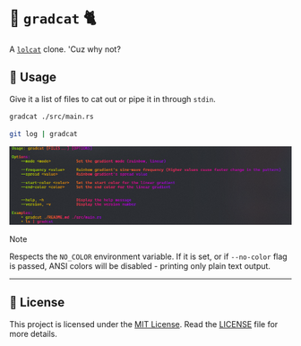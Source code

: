 # 🌈 `gradcat` 🐈

A [`lolcat`][lolcat] clone. 'Cuz why not?

## 📘 Usage

Give it a list of files to cat out or pipe it in through `stdin`.

```sh
gradcat ./src/main.rs
```

```sh
git log | gradcat
```

![help](./screenshot.png)

> [!NOTE]
>
> Respects the `NO_COLOR` environment variable. If it is set, or if `--no-color` flag is passed, ANSI colors will be disabled - printing only plain text output.

---

## 📄 License

This project is licensed under the [MIT License](./LICENSE). Read the [LICENSE](./LICENSE) file for more details.

<!-- LINKS -->
[lolcat]: https://github.com/busyloop/lolcat
